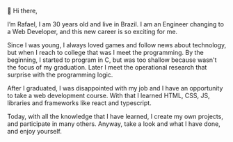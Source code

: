 👋 Hi there,

I’m Rafael, I am 30 years old and live in Brazil. I am an Engineer changing to a Web Developer, and this new career is so exciting for me. 

Since I was young, I always loved games and follow news about technology, but when I reach to college that was I meet the programming. By the beginning, I started to program in C, but was too shallow because wasn't the focus of my graduation. Later I meet the operational research that surprise with the programming logic.

After I graduated, I was disappointed with my job and I have an opportunity to take a web development course. With that I learned HTML, CSS, JS, libraries and frameworks like react and typescript.

Today, with all the knowledge that I have learned, I create my own projects, and participate in many others. Anyway, take a look and what I have done, and enjoy yourself.
